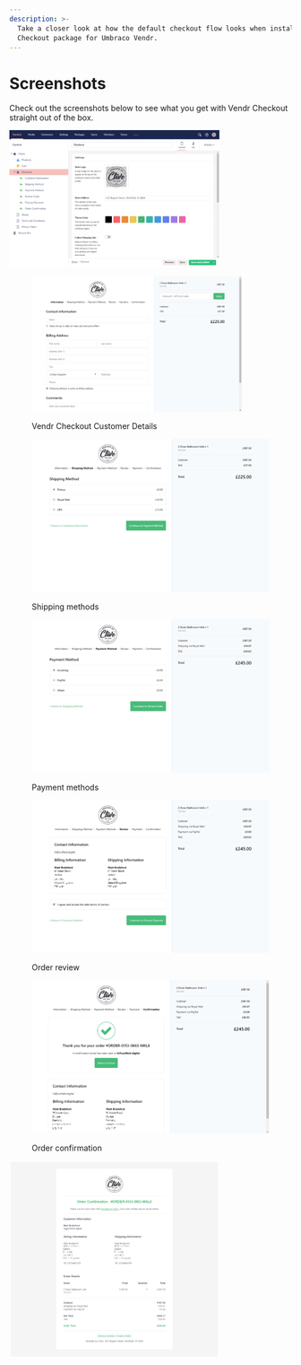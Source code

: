 ```yaml
---
description: >-
  Take a closer look at how the default checkout flow looks when installing the
  Checkout package for Umbraco Vendr.
---
```


# Screenshots

Check out the screenshots below to see what you get with Vendr Checkout straight out of the box.

<div align="left">

<img src="../media/checkout/checkout_configuration.png" alt="Vendr Checkout Settings" width="375">

 

<figure><img src="../.gitbook/assets/002.png" alt="" width="375"><figcaption><p>Vendr Checkout Customer Details</p></figcaption></figure>

</div>

<div>

<figure><img src="../.gitbook/assets/003.png" alt=""><figcaption><p>Shipping methods</p></figcaption></figure>

 

<figure><img src="../.gitbook/assets/004.png" alt=""><figcaption><p>Payment methods</p></figcaption></figure>

</div>

<div>

<figure><img src="../.gitbook/assets/005.png" alt=""><figcaption><p>Order review</p></figcaption></figure>

 

<figure><img src="../.gitbook/assets/006.png" alt=""><figcaption><p>Order confirmation</p></figcaption></figure>

</div>

<div align="left">

<img src="../media/checkout/007.png" alt="Vendr Checkout Order Email" width="375">

</div>
